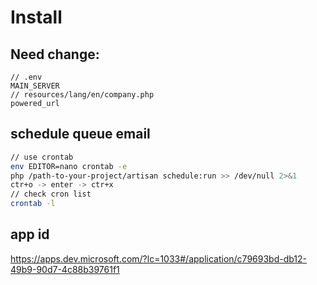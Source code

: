 # Install

## Need change:
````
// .env
MAIN_SERVER
// resources/lang/en/company.php
powered_url
````

## schedule queue email 
```bash
// use crontab
env EDITOR=nano crontab -e
php /path-to-your-project/artisan schedule:run >> /dev/null 2>&1
ctr+o -> enter -> ctr+x
// check cron list
crontab -l

```

## app id
https://apps.dev.microsoft.com/?lc=1033#/application/c79693bd-db12-49b9-90d7-4c88b39761f1
